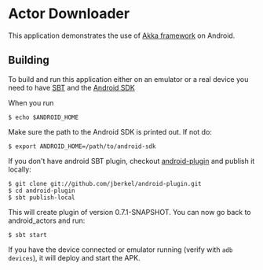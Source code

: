 Actor Downloader
================
This application demonstrates the use of [Akka framework](http://akka.io) on Android.

Building
--------------------

To build and run this application either on an emulator or a real device you need to have [SBT](http://www.scala-sbt.org) and the [Android SDK](https://developer.android.com/sdk/index.html)

When you run

```
$ echo $ANDROID_HOME
```

Make sure the path to the Android SDK is printed out. If not do:

```
$ export ANDROID_HOME=/path/to/android-sdk
```

If you don't have android SBT plugin, checkout [android-plugin](https://github.com/jberkel/android-plugin) and publish it locally:

```
$ git clone git://github.com/jberkel/android-plugin.git
$ cd android-plugin
$ sbt publish-local
```

This will create plugin of version 0.7.1-SNAPSHOT. You can now go back to android_actors and run:

```
$ sbt start
```

If you have the device connected or emulator running (verify with ```adb devices```), it will deploy and start the APK.

